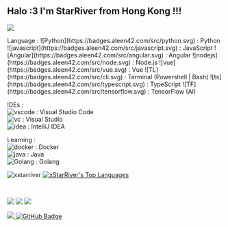 <h2 align="left">Halo :3 I'm StarRiver from Hong Kong !!!</h2>
<p><img class="dcimg" src="https://discord.c99.nl/widget/theme-3/309228232937439232.png"></p>
Language :  
![Python](https://badges.aleen42.com/src/python.svg) : Python   
![javascript](https://badges.aleen42.com/src/javascript.svg) : JavaScript  
![Angular](https://badges.aleen42.com/src/angular.svg) : Angular  
![nodejs](https://badges.aleen42.com/src/node.svg) : Node.js  
![vue](https://badges.aleen42.com/src/vue.svg) : Vue  
![TL](https://badges.aleen42.com/src/cli.svg) : Terminal (Powershell | Bash)  
![ts](https://badges.aleen42.com/src/typescript.svg) : TypeScript  
![TF](https://badges.aleen42.com/src/tensorflow.svg) : TensorFlow (AI)


IDEs :  
![vscode](https://badges.aleen42.com/src/visual_studio_code.svg) : Visual Studio Code  
![vc](https://badges.aleen42.com/src/visual_studio.svg) : Visual Studio  
![idea](https://badges.aleen42.com/src/idea.svg) : IntelliJ IDEA

Learning :  
![docker](https://badges.aleen42.com/src/docker.svg) : Docker  
![java](https://badges.aleen42.com/src/java.svg) : Java  
![Golang](https://badges.aleen42.com/src/golang.svg) : Golang
<br/>

![xstarriver](https://github-readme-stats.vercel.app/api/?username=xstarriver&show_icons=true&bg_color=23272A&title_color=FF73F1&text_color=FFC0CB&icon_color=9B84EE&count_private=true&include_all_commits=true&border_color=fAA61A&border_radius=10)
 <a href="https://github.com/xStarRiver/github-readme-stats"><img alt="xStarRiver's Top Languages" src="https://github-readme-stats.vercel.app/api/top-langs/?username=xStarRiver&langs_count=8&count_private=true&layout=compact&theme=react&hide_border=true&border_color=fAA61A&bg_color=0D1117" /></a>

<br/>
<p align="left">

<a href = "https://www.instagram.com/xstarriver/"><img src="https://badges.aleen42.com/src/instagram.svg"/></a>
<a href = "https://www.youtube.com/c/xStarRiver"><img src="https://badges.aleen42.com/src/youtube.svg"/></a>
<a href = ""><img src="https://badges.aleen42.com/src/discord.svg"/></a>
</p>

<a href="https://github.com/Meghna-DAS/github-profile-views-counter">
    <img src="https://komarev.com/ghpvc/?username=xStarRiver">
</a>
<a href="https://github.com/xStarRiver?tab=followers"><img src="https://img.shields.io/github/followers/xStarRiver?label=Followers&style=social" alt="GitHub Badge"></a>
